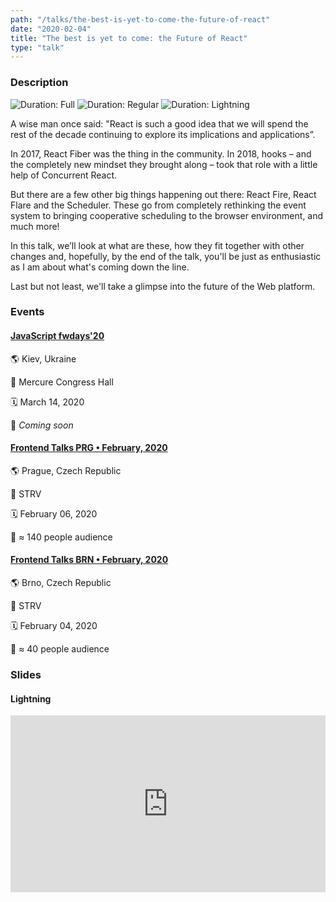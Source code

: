 ```yaml
---
path: "/talks/the-best-is-yet-to-come-the-future-of-react"
date: "2020-02-04"
title: "The best is yet to come: the Future of React"
type: "talk"
---
```


### Description

![Duration: Full](https://img.shields.io/badge/duration-full-brightgreen?style=for-the-badge)
![Duration: Regular](https://img.shields.io/badge/duration-regular-yellowgreen?style=for-the-badge)
![Duration: Lightning](https://img.shields.io/badge/duration-lightning-orange?style=for-the-badge)

A wise man once said: "React is such a good idea that we will spend the rest of the decade continuing to explore its implications and applications”.

In 2017, React Fiber was the thing in the community. In 2018, hooks – and the completely new mindset they brought along – took that role with a little help of Concurrent React.

But there are a few other big things happening out there: React Fire, React Flare and the Scheduler. These go from completely rethinking the event system to bringing cooperative scheduling to the browser environment, and much more!

In this talk, we’ll look at what are these, how they fit together with other changes and, hopefully, by the end of the talk, you'll be just as enthusiastic as I am about what's coming down the line.

Last but not least, we'll take a glimpse into the future of the Web platform.

### Events

#### [JavaScript fwdays'20](https://fwdays.com/en/event/js-fwdays-2020)

🌎 Kiev, Ukraine

📍 Mercure Congress Hall

🗓️ March 14, 2020

👥 _Coming soon_

#### [Frontend Talks PRG • February, 2020](https://www.eventbrite.com/e/frontend-talks-prg-tickets-90832890621)

🌎 Prague, Czech Republic

📍 STRV

🗓️ February 06, 2020

👥 ≈ 140 people audience

#### [Frontend Talks BRN • February, 2020](https://www.eventbrite.com/e/frontend-talks-brn-tickets-90827921759)

🌎 Brno, Czech Republic

📍 STRV

🗓️ February 04, 2020

👥 ≈ 40 people audience

### Slides

#### Lightning

<div style="left: 0; width: 100%; height: 0; position: relative; padding-bottom: 56.1972%;"><iframe src="https://speakerdeck.com/player/589d7fbec93548f094a03354c7639982" style="border: 0; top: 0; left: 0; width: 100%; height: 100%; position: absolute;" allowfullscreen scrolling="no" allow="encrypted-media"></iframe></div>
